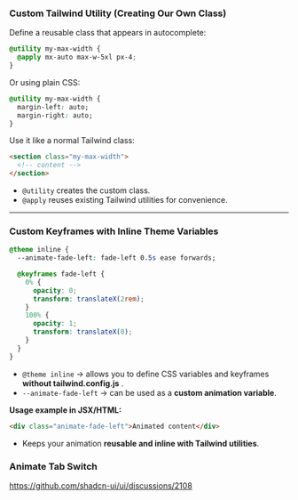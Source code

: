 ### **Custom Tailwind Utility (Creating Our Own Class)**

Define a reusable class that appears in autocomplete:

```css
@utility my-max-width {
  @apply mx-auto max-w-5xl px-4;
}
```

Or using plain CSS:

```css
@utility my-max-width {
  margin-left: auto;
  margin-right: auto;
}
```

Use it like a normal Tailwind class:

```html
<section class="my-max-width">
  <!-- content -->
</section>
```

- `@utility` creates the custom class.
- `@apply` reuses existing Tailwind utilities for convenience.

---

### **Custom Keyframes with Inline Theme Variables**

```css
@theme inline {
  --animate-fade-left: fade-left 0.5s ease forwards;

  @keyframes fade-left {
    0% {
      opacity: 0;
      transform: translateX(2rem);
    }
    100% {
      opacity: 1;
      transform: translateX(0);
    }
  }
}
```

- `@theme inline` → allows you to define CSS variables and keyframes **without tailwind.config.js** .
- `--animate-fade-left` → can be used as a **custom animation variable**.

**Usage example in JSX/HTML:**

```html
<div class="animate-fade-left">Animated content</div>
```

- Keeps your animation **reusable and inline with Tailwind utilities**.

### **Animate Tab Switch**

https://github.com/shadcn-ui/ui/discussions/2108
